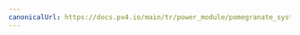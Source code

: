 ```yaml
---
canonicalUrl: https://docs.px4.io/main/tr/power_module/pomegranate_systems_pm
---
```


<Redirect to="../uavcan/pomegranate_systems_pm" />
